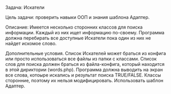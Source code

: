 Задача: Искатели

Цель задачи: проверить навыки ООП и знания шаблона Адаптер.

Описание:
Имеется несколько сторонних классов для поиска информации. Каждый из них ищет информацию по-своему. Программа должна перебирать все доступные Искатели пока один из них не найдет искомое слово.

Дополнительные условия.
Список Искателей может браться из конфига или просто использоваться все файлы из папки с классами.
Список слов для поиска должен браться из файла-конфига, который находится в этой дириктории (words.php).
Программа должна выводить на экран все слова, котоыре искались и результат поиска TRUE/FALSE.
Классы сторонние, поэтому их нельзя модифицировать.
Использовать шаблон Адаптер.
